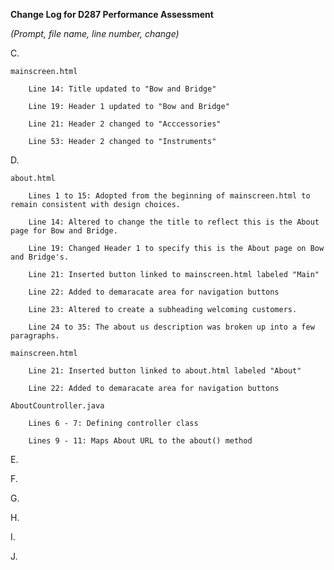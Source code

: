 **Change Log for D287 Performance Assessment**

_(Prompt, file name, line number, change)_

C.

    mainscreen.html

        Line 14: Title updated to "Bow and Bridge"
        
        Line 19: Header 1 updated to "Bow and Bridge"

        Line 21: Header 2 changed to "Acccessories"

        Line 53: Header 2 changed to "Instruments"

D.

    about.html

        Lines 1 to 15: Adopted from the beginning of mainscreen.html to remain consistent with design choices.
    
        Line 14: Altered to change the title to reflect this is the About page for Bow and Bridge.
        
        Line 19: Changed Header 1 to specify this is the About page on Bow and Bridge's.

        Line 21: Inserted button linked to mainscreen.html labeled "Main"

        Line 22: Added to demaracate area for navigation buttons
        
        Line 23: Altered to create a subheading welcoming customers.
        
        Line 24 to 35: The about us description was broken up into a few paragraphs.

    mainscreen.html
        
        Line 21: Inserted button linked to about.html labeled "About"

        Line 22: Added to demaracate area for navigation buttons

    AboutCountroller.java

        Lines 6 - 7: Defining controller class

        Lines 9 - 11: Maps About URL to the about() method

E.

F.

G.

H.

I.

J.

